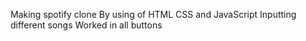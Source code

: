 Making spotify clone
By using of HTML CSS and JavaScript
Inputting different songs
Worked in all buttons